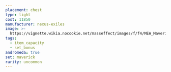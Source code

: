 ```yaml
---
placement: chest
type: light
cost: 11850
manufacturer: nexus-exiles
image: >-
  https://vignette.wikia.nocookie.net/masseffect/images/f/f4/MEA_Maverick_Skirmisher_Chest.png/revision/latest/scale-to-width-down/350?cb=20180511231323
tags:
  - item_capacity
  - set_bonus
andromeda: true
set: maverick
rarity: uncommon
---
```

